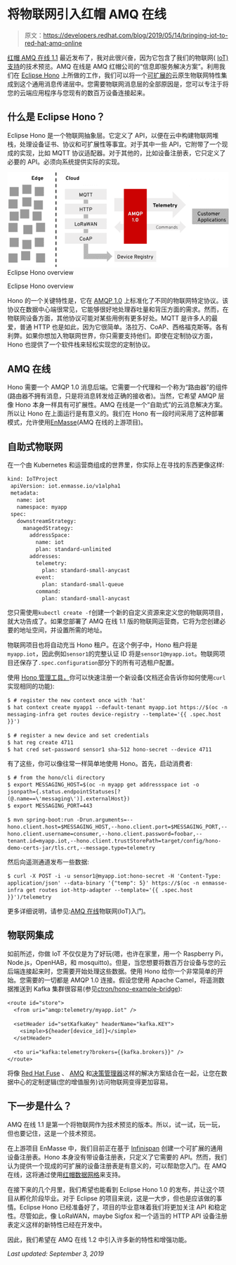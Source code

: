 # 将物联网引入红帽 AMQ 在线

> 原文：<https://developers.redhat.com/blog/2019/05/14/bringing-iot-to-red-hat-amq-online>

[红帽 AMQ 在线 1.1](https://access.redhat.com/documentation/en-us/red_hat_amq/7.2/html/amq_online_1.1_on_openshift_container_platform_release_notes/index) 最近发布了，我对此很兴奋，因为它包含了我们的物联网( [IoT)支持](https://access.redhat.com/documentation/en-us/red_hat_amq/7.2/html/amq_online_1.1_on_openshift_container_platform_release_notes/tech-preview-online#internet_of_things_iot_functionality)的技术预览。AMQ 在线是 AMQ 红帽公司的“信息即服务解决方案”。利用我们在 [Eclipse Hono](https://www.eclipse.org/hono/) 上所做的工作，我们可以将一个[可扩展的](https://dentrassi.de/2018/07/25/scaling-iot-eclipse-hono/)云原生物联网特性集成到这个通用消息传递层中。您需要物联网消息层的全部原因是，您可以专注于将您的云端应用程序与您现有的数百万设备连接起来。

## 什么是 Eclipse Hono？

Eclipse Hono 是一个物联网抽象层。它定义了 API，以便在云中构建物联网堆栈，处理设备证书、协议和可扩展性等事宜。对于其中一些 API，它附带了一个现成的实现，比如 MQTT 协议适配器。对于其他的，比如设备注册表，它只定义了必要的 API。必须向系统提供实际的实现。

[![Eclipse Hono IoT architecture overview](img/409060208ef8cadde738b542bd27bd49.png "Eclipse Hono overview")](/sites/default/files/blog/2019/05/hono-overview2.svg_.png)Eclipse Hono overview

Eclipse Hono overview

Hono 的一个关键特性是，它在 [AMQP 1.0](http://www.amqp.org/specification/1.0/amqp-org-download) 上标准化了不同的物联网特定协议。该协议在数据中心端很常见，它能够很好地处理吞吐量和背压方面的需求。然而，在物联网设备方面，其他协议可能对某些用例有更多好处。MQTT 是许多人的最爱，普通 HTTP 也是如此，因为它很简单。洛拉万、CoAP、西格福克斯等。各有利弊。如果你想加入物联网世界，你只需要支持他们。即使在定制协议方面，Hono 也提供了一个软件栈来轻松实现您的定制协议。

## AMQ 在线

Hono 需要一个 AMQP 1.0 消息后端。它需要一个代理和一个称为“路由器”的组件(路由器不拥有消息，只是将消息转发给正确的接收者)。当然，它希望 AMQP 层像 Hono 本身一样具有可扩展性。AMQ 在线是一个“自助式”的云消息解决方案。所以让 Hono 在上面运行是有意义的。我们在 Hono 有一段时间采用了这种部署模式，允许使用[EnMasse](https://enmasse.io/)(AMQ 在线的上游项目)。

## 自助式物联网

在一个由 Kubernetes 和运营商组成的世界里，你实际上在寻找的东西更像这样:

```
kind: IoTProject
 apiVersion: iot.enmasse.io/v1alpha1
 metadata:
   name: iot
   namespace: myapp
 spec:
   downstreamStrategy:
     managedStrategy:
       addressSpace:
         name: iot
         plan: standard-unlimited
       addresses:
         telemetry:
           plan: standard-small-anycast
         event:
           plan: standard-small-queue
         command:
           plan: standard-small-anycast

```

您只需使用`kubectl create -f`创建一个新的自定义资源来定义您的物联网项目，就大功告成了。如果您部署了 AMQ 在线 1.1 版的物联网运营商，它将为您创建必要的地址空间，并设置所需的地址。

物联网项目也将自动充当 Hono 租户。在这个例子中，Hono 租户将是`myapp.iot`，因此例如`sensor1`的完整认证 ID 将是`sensor1@myapp.iot`。物联网项目还保存了`.spec.configuration`部分下的所有可选租户配置。

使用 [Hono 管理工具，](https://github.com/ctron/hat)你可以快速注册一个新设备(文档还会告诉你如何使用`curl`实现相同的功能):

```
$ # register the new context once with 'hat'
$ hat context create myapp1 --default-tenant myapp.iot https://$(oc -n messaging-infra get routes device-registry --template='{{ .spec.host }}')

$ # register a new device and set credentials
$ hat reg create 4711
$ hat cred set-password sensor1 sha-512 hono-secret --device 4711

```

有了这些，你可以像往常一样简单地使用 Hono。首先，启动消费者:

```
$ # from the hono/cli directory
$ export MESSAGING_HOST=$(oc -n myapp get addressspace iot -o jsonpath={.status.endpointStatuses[?(@.name==\'messaging\')].externalHost})
$ export MESSAGING_PORT=443

$ mvn spring-boot:run -Drun.arguments=--hono.client.host=$MESSAGING_HOST,--hono.client.port=$MESSAGING_PORT,--hono.client.username=consumer,--hono.client.password=foobar,--tenant.id=myapp.iot,--hono.client.trustStorePath=target/config/hono-demo-certs-jar/tls.crt,--message.type=telemetry

```

然后向遥测通道发布一些数据:

```
$ curl -X POST -i -u sensor1@myapp.iot:hono-secret -H 'Content-Type: application/json' --data-binary '{"temp": 5}' https://$(oc -n enmasse-infra get routes iot-http-adapter --template='{{ .spec.host }}')/telemetry

```

更多详细说明，请参见:[AMQ 在线](https://access.redhat.com/documentation/en-us/red_hat_amq/7.2/html/evaluating_amq_online_on_openshift_container_platform/assembly-iot-messaging)物联网(IoT)入门。

## 物联网集成

如前所述，你做 IoT 不仅仅是为了好玩(嗯，也许在家里，用一个 Raspberry Pi，Node.js，OpenHAB，和 mosquitto)。但是，当您想要将数百万台设备与您的云后端连接起来时，您需要开始处理这些数据。使用 Hono 给你一个非常简单的开始。您需要的一切都是 AMQP 1.0 连接。假设您使用 Apache Camel，将遥测数据推送到 Kafka 集群很容易(参见[ctron/hono-example-bridge](https://github.com/ctron/hono-example-bridge)):

```
<route id="store">
  <from uri="amqp:telemetry/myapp.iot" />

  <setHeader id="setKafkaKey" headerName="kafka.KEY">
    <simple>${header[device_id]}</simple>
  </setHeader>

  <to uri="kafka:telemetry?brokers={{kafka.brokers}}" />
</route>
```

将像 [Red Hat Fuse](https://www.redhat.com/en/technologies/jboss-middleware/fuse) 、 [AMQ](https://www.redhat.com/en/technologies/jboss-middleware/amq) 和[决策管理器](https://www.redhat.com/en/technologies/jboss-middleware/decision-manager)这样的解决方案结合在一起，让您在数据中心的定制逻辑(您的增值服务)访问物联网变得更加容易。

## 下一步是什么？

AMQ 在线 1.1 是第一个将物联网作为技术预览的版本。所以，试一试，玩一玩，但也要记住，这是一个技术预览。

在上游项目 EnMasse 中，我们目前正在基于 [Infinispan](https://infinispan.org/) 创建一个可扩展的通用设备注册表。Hono 本身没有带设备注册表，只定义了它需要的 API。然而，我们认为提供一个现成的可扩展的设备注册表是有意义的，可以帮助您入门。在 AMQ 在线，这将通过使用[红帽数据网格](https://www.redhat.com/en/technologies/jboss-middleware/data-grid)来支持。

在接下来的几个月里，我们希望也能看到 Eclipse Hono 1.0 的发布，并让这个项目从孵化阶段毕业。对于 Eclipse 的项目来说，这是一大步，但也是应该做的事情。Eclipse Hono 已经准备好了，项目的毕业意味着我们将更加关注 API 和稳定性。尽管如此，像 LoRaWAN，maybe Sigfox 和一个适当的 HTTP API 设备注册表定义这样的新特性已经在开发中。

因此，我们希望在 AMQ 在线 1.2 中引入许多新的特性和增强功能。

*Last updated: September 3, 2019*
